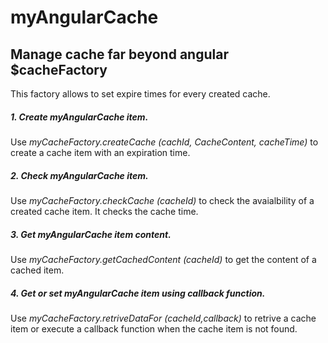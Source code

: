 # myAngularCache

## Manage cache far beyond angular $cacheFactory

This factory allows to set expire times for every created cache.

##### 1. Create myAngularCache item.  

Use  *myCacheFactory.createCache (cachId, CacheContent, cacheTime)* to create a cache item with an expiration time.

##### 2. Check myAngularCache item.

Use  *myCacheFactory.checkCache (cacheId)* to check the avaialbility of a created cache item. It checks the cache time.

##### 3. Get myAngularCache item content.

Use  *myCacheFactory.getCachedContent (cacheId)* to get the content of a cached item. 

##### 4. Get or set myAngularCache item using callback function.

Use  *myCacheFactory.retriveDataFor (cacheId,callback)* to retrive a cache item or execute a callback function when the cache item is not found.
